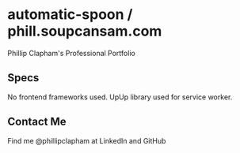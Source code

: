 # automatic-spoon / phill.soupcansam.com
Phillip Clapham's Professional Portfolio

## Specs
No frontend frameworks used. UpUp library used for service worker.

## Contact Me
Find me @phillipclapham at LinkedIn and GitHub
